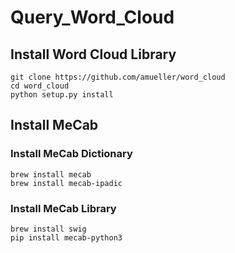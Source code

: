 # Query_Word_Cloud
## Install Word Cloud Library

```
git clone https://github.com/amueller/word_cloud
cd word_cloud
python setup.py install
```

## Install MeCab
### Install MeCab Dictionary

```
brew install mecab
brew install mecab-ipadic
```

### Install MeCab Library

```
brew install swig
pip install mecab-python3
```
